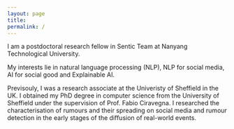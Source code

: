 ```yaml
---
layout: page
title: 
permalink: /
---
```



I am a postdoctoral research fellow in Sentic Team at Nanyang Technological University.

My interests lie in natural language processing (NLP), NLP for social media, AI for social good and Explainable AI.

Previsouly, I was a research associate at the Univeristy of Sheffield in the UK. I obtained my PhD degree in computer science from the University of Sheffield under the supervision of Prof. Fabio Ciravegna. I researched the characterisation of rumours and their spreading on social media and rumour detection in the early stages of the diffusion of real-world events.

  
  
  
